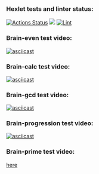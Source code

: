 ### Hexlet tests and linter status:
[![Actions Status](https://github.com/arinamark/python-project-lvl1/workflows/hexlet-check/badge.svg)](https://github.com/arinamark/python-project-lvl1/actions)
<a href="https://codeclimate.com/github/arinamark/python-project-lvl1/maintainability"><img src="https://api.codeclimate.com/v1/badges/80b83d2e35a5b22026f0/maintainability" /></a>
[![Lint](https://github.com/arinamark/python-project-lvl1/actions/workflows/lint.yml/badge.svg)](https://github.com/arinamark/python-project-lvl1/actions/workflows/lint.yml)

### Brain-even test video:
[![asciicast](https://asciinema.org/a/V4OiY06tVWI4UGTUv8yCZGo6d.svg)](https://asciinema.org/a/V4OiY06tVWI4UGTUv8yCZGo6d)

### Brain-calc test video:
[![asciicast](https://asciinema.org/a/vH6iX9YkUzqvRChhMUv2X8o4U.svg)](https://asciinema.org/a/vH6iX9YkUzqvRChhMUv2X8o4U)

### Brain-gcd test video:
[![asciicast](https://asciinema.org/a/SqWrC1nhDPmy9B2ifG274wpbX.svg)](https://asciinema.org/a/SqWrC1nhDPmy9B2ifG274wpbX)

### Brain-progression test video:
[![asciicast](https://asciinema.org/a/NV7Tb8tCqNi8wf1SzgbeUrY35.svg)](https://asciinema.org/a/NV7Tb8tCqNi8wf1SzgbeUrY35)

### Brain-prime test video:
<a href="https://asciinema.org/a/3Mw5T7RNRzyxOIjjxVO8vHvBA" target="_blank">here</a>
